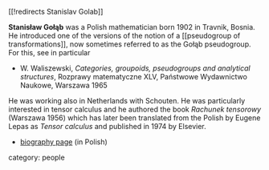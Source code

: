 [[!redirects Stanislav Golab]]

__Stanisław Gołąb__ was a Polish mathematician born 1902 in Travnik, Bosnia. He introduced one of the versions of the notion of a [[pseudogroup of transformations]], now sometimes referred to as the Gołąb pseudogroup. For this, see in particular

* W. Waliszewski, _Categories, groupoids, pseudogroups and analytical structures_, Rozprawy matematyczne XLV, Państwowe Wydawnictwo Naukowe, Warszawa 1965

He was working also in Netherlands with Schouten. He was particularly interested in tensor calculus and he authored the book _Rachunek tensorowy_ (Warszawa 1956) which has later been  translated from the Polish by Eugene Lepas as _Tensor calculus_ and published in 1974 by Elsevier.

* [biography page](http://www.matematycy.interklasa.pl/biografie/matematyk.php?str=golab) (in Polish)

category: people



